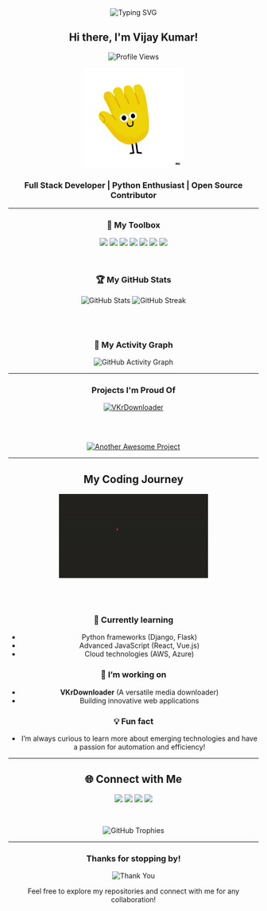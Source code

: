 <div align="center">

  <img src="https://readme-typing-svg.herokuapp.com?font=Fira+Code&duration=4000&pause=500&color=36BCF7&center=true&vCenter=true&width=435&lines=Welcome+to+Vijay+Kumar's+GitHub+Profile!;Web+Developer+%26+Tech+Enthusiast;Building+the+Future+of+Web+Applications" alt="Typing SVG">
  
  <h2>Hi there, I'm Vijay Kumar!</h2>

  ![Profile Views](https://komarev.com/ghpvc/?username=TheOfficialVKr&color=brightgreen&style=flat)
  
  <img src="https://github.com/TheOfficialVKr/TheOfficialVKr/raw/main/wave.gif" alt="Hello Wave" width="200px">
  
  <br>
  
  <h3>Full Stack Developer | Python Enthusiast | Open Source Contributor</h3>

</div>

---

<div align="center">

  ### 🔧 My Toolbox
  
  <p align="center">
    <img src="https://img.shields.io/badge/Python-3776AB?style=for-the-badge&logo=python&logoColor=white">
    <img src="https://img.shields.io/badge/JavaScript-F7DF1E?style=for-the-badge&logo=javascript&logoColor=black">
    <img src="https://img.shields.io/badge/PHP-777BB4?style=for-the-badge&logo=php&logoColor=white">
    <img src="https://img.shields.io/badge/HTML5-E34F26?style=for-the-badge&logo=html5&logoColor=white">
    <img src="https://img.shields.io/badge/CSS3-1572B6?style=for-the-badge&logo=css3&logoColor=white">
    <img src="https://img.shields.io/badge/MySQL-4479A1?style=for-the-badge&logo=mysql&logoColor=white">
    <img src="https://img.shields.io/badge/Git-F05032?style=for-the-badge&logo=git&logoColor=white">
  </p>
  
  <br>

  ### 🏆 My GitHub Stats
  <img src="https://github-readme-stats.vercel.app/api?username=TheOfficialVKr&show_icons=true&theme=tokyonight" alt="GitHub Stats">
  <img src="https://github-readme-streak-stats.herokuapp.com/?user=TheOfficialVKr&theme=tokyonight" alt="GitHub Streak">

  <br><br>

  ### 🚀 My Activity Graph
  <img src="https://github-readme-activity-graph.vercel.app/graph?username=TheOfficialVKr&theme=react-dark&bg_color=0D1117&color=58A6FF&line=4F8CC9&point=FFFFFF" alt="GitHub Activity Graph">
  
</div>

---

<div align="center">

  <h3>Projects I'm Proud Of</h3>
  
  <a href="https://github.com/TheOfficialVKr/VKrDownloader">
    <img src="https://github-readme-stats.vercel.app/api/pin/?username=TheOfficialVKr&repo=VKrDownloader&theme=tokyonight" alt="VKrDownloader">
  </a>
  
  <br><br>
  
  <a href="https://github.com/TheOfficialVKr/directmessage">
    <img src="https://github-readme-stats.vercel.app/api/pin/?username=TheOfficialVKr&repo=directmessage&theme=tokyonight" alt="Another Awesome Project">
  </a>

</div>

---

<div align="center">
  <h2>My Coding Journey</h2>
  
  <img src="https://github.com/TheOfficialVKr/TheOfficialVKr/raw/main/coding-journey.gif" alt="Coding Journey" width="300px">
  
  <br><br>

  ### 🌱 Currently learning
  - Python frameworks (Django, Flask)
  - Advanced JavaScript (React, Vue.js)
  - Cloud technologies (AWS, Azure)

  ### 🔭 I’m working on
  - **VKrDownloader** (A versatile media downloader)
  - Building innovative web applications

  ### 💡 Fun fact
  - I’m always curious to learn more about emerging technologies and have a passion for automation and efficiency!

</div>

---

<div align="center">
  
  <h2>🌐 Connect with Me</h2>
  
  <p align="center">
    <a href="https://github.com/TheOfficialVKr" target="_blank"><img src="https://img.shields.io/badge/GitHub-%2312100E.svg?style=for-the-badge&logo=github&logoColor=white"></a>
    <a href="https://twitter.com/TheOfficialVKr" target="_blank"><img src="https://img.shields.io/badge/Twitter-%231DA1F2.svg?style=for-the-badge&logo=twitter&logoColor=white"></a>
    <a href="https://linkedin.com/in/TheOfficialVKr" target="_blank"><img src="https://img.shields.io/badge/LinkedIn-%230077B5.svg?style=for-the-badge&logo=linkedin&logoColor=white"></a>
    <a href="mailto:contactvkr@yahoo.com" target="_blank"><img src="https://img.shields.io/badge/Email-D14836?style=for-the-badge&logo=gmail&logoColor=white"></a>
  </p>
  
  <br>

  ![GitHub Trophies](https://github-profile-trophy.vercel.app/?username=TheOfficialVKr&theme=onedark&margin-w=15&margin-h=15)

</div>

---

<div align="center">
  <h3>Thanks for stopping by!</h3>
  
  <img src="https://github.com/TheOfficialVKr/TheOfficialVKr/raw/main/thank-you.gif" alt="Thank You" width="200px">
  
  <p>Feel free to explore my repositories and connect with me for any collaboration!</p>
</div>
